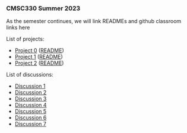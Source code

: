 ### CMSC330 Summer 2023 

As the semester continues, we will link READMEs and github classroom links here


List of projects:

+ [Project 0](https://classroom.github.com/a/g7k_E1se) ([README](https://github.com/cmsc330-summer23/summer23/blob/master/projects/project0/README.md))
+ [Project 1](https://classroom.github.com/a/U_qnP9Pi) ([README](https://github.com/cmsc330-summer23/summer23/blob/master/projects/project1/README.md))
+ [Project 2](https://classroom.github.com/a/Uy420GW2) ([README](https://github.com/cmsc330-summer23/summer23/blob/master/projects/project2/README.md))

List of discussions:
+ [Discussion 1](https://classroom.github.com/assignment-invitations/57b307643b6c5da4eedb3e64094b9acf/status)
+ [Discussion 2](https://classroom.github.com/assignment-invitations/29876c82c517ffdd256d0ffe7efa3f0f)
+ [Discussion 3](https://classroom.github.com/a/KEGxOAWP)
+ [Discussion 4](https://classroom.github.com/a/HfHC_k6b)
+ [Discussion 5](https://classroom.github.com/a/N6FbndoD)
+ [Discussion 6](https://classroom.github.com/a/1VNy5nO1)
+ [Discussion 7](https://github.com/cmsc330-summer23/summer23/blob/master/discussion/discussion7.md)
